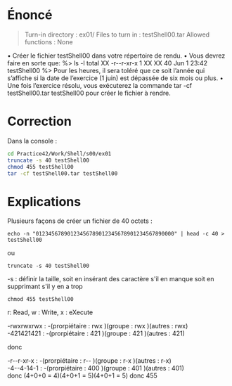 
# Énoncé

> Turn-in directory : ex01/
> Files to turn in : testShell00.tar
> Allowed functions : None

• Créer le fichier testShell00 dans votre répertoire de rendu.
• Vous devrez faire en sorte que:
%> ls -l
total XX
-r--r-xr-x 1 XX XX 40 Jun 1 23:42 testShell00
%>
Pour les heures, il sera toléré que ce soit l’année qui s’affiche si la date de l’exercice
(1 juin) est dépassée de six mois ou plus.
• Une fois l’exercice résolu, vous exécuterez la commande tar -cf testShell00.tar
testShell00 pour créer le fichier à rendre.
# Correction

Dans la console :
```sh
cd Practice42/Work/Shell/s00/ex01
truncate -s 40 testShell00
chmod 455 testShell00
tar -cf testShell00.tar testShell00
```


# Explications

Plusieurs façons de créer un fichier de 40 octets :

```shell
echo -n "01234567890123456789012345678901234567890000" | head -c 40 > testShell00
```

ou

```shell
truncate -s 40 testShell00
```

-s : définir la taille, soit en insérant des caractère s'il en manque soit en supprimant s'il y en a trop

```shell
chmod 455 testShell00
```


r: Read, w : Write, x : eXecute  
  
-rwxrwxrwx : -(prorpiétaire : rwx )(groupe : rwx )(autres : rwx)  
-421421421 : -(prorpiétaire : 421 )(groupe : 421 )(autres : 421)  
  
donc  
  
-r--r-xr-x : -(prorpiétaire : r-- )(groupe : r-x )(autres : r-x)  
-4--4-14-1 : -(prorpiétaire : 400 )(groupe : 401 )(autres : 401)  
donc (4+0+0 = 4)(4+0+1 = 5)(4+0+1 = 5) donc 455  



